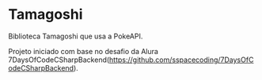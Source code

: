 # Tamagoshi

Biblioteca Tamagoshi que usa a PokeAPI.

Projeto iniciado com base no desafio da Alura 7DaysOfCodeCSharpBackend(https://github.com/sspacecoding/7DaysOfCodeCSharpBackend).

